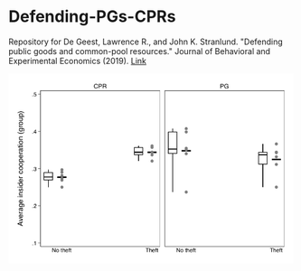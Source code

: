 # Defending-PGs-CPRs

Repository for De Geest, Lawrence R., and John K. Stranlund. "Defending public goods and common-pool resources." Journal of Behavioral and Experimental Economics (2019). [Link](https://www.sciencedirect.com/science/article/pii/S2214804318304142)

![](coop_index_whisker.png)
